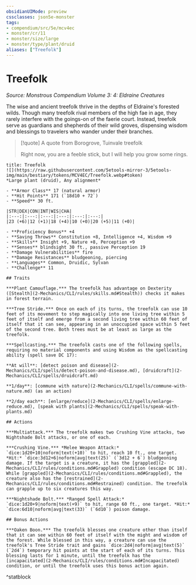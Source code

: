 ```yaml
---
obsidianUIMode: preview
cssclasses: json5e-monster
tags:
- compendium/src/5e/mcv4ec
- monster/cr/11
- monster/size/large
- monster/type/plant/druid
aliases: ["Treefolk"]
---
```

# Treefolk
*Source: Monstrous Compendium Volume 3: 4: Eldraine Creatures*  

The wise and ancient treefolk thrive in the depths of Eldraine's forested wilds. Though many treefolk rival members of the high fae in age, they rarely interfere with the goings-on of the faerie court. Instead, treefolk serve as guardians and shepherds of their wild groves, dispensing wisdom and blessings to travelers who wander under their branches.

> [!quote] A quote from Borogrove, Tuinvale treefolk  
> 
> Right now, you are a feeble stick, but I will help you grow some rings.


```ad-statblock
title: Treefolk
![](https://raw.githubusercontent.com/5etools-mirror-3/5etools-img/main/bestiary/tokens/MCV4EC/Treefolk.webp#token)
*Large plant (druid), Any alignment*

- **Armor Class** 17 (natural armor)
- **Hit Points** 171 (`18d10 + 72`)
- **Speed** 30 ft.

|STR|DEX|CON|INT|WIS|CHA|
|:---:|:---:|:---:|:---:|:---:|:---:|
|23 (+6)|12 (+1)|18 (+4)|10 (+0)|20 (+5)|11 (+0)|

- **Proficiency Bonus** +4
- **Saving Throws** Constitution +8, Intelligence +4, Wisdom +9
- **Skills** Insight +9, Nature +8, Perception +9
- **Senses** blindsight 30 ft., passive Perception 19
- **Damage Vulnerabilities** fire
- **Damage Resistances** bludgeoning, piercing
- **Languages** Common, Druidic, Sylvan
- **Challenge** 11

## Traits

***Plant Camouflage.*** The treefolk has advantage on Dexterity ([Stealth](2-Mechanics/CLI/rules/skills.md#Stealth)) checks it makes in forest terrain.

***Tree Stride.*** Once on each of its turns, the treefolk can use 10 feet of its movement to step magically into one living tree within 5 feet of itself and emerge from a second living tree within 60 feet of itself that it can see, appearing in an unoccupied space within 5 feet of the second tree. Both trees must be at least as large as the treefolk.

***Spellcasting.*** The treefolk casts one of the following spells, requiring no material components and using Wisdom as the spellcasting ability (spell save DC 17):

**At will**: [detect poison and disease](2-Mechanics/CLI/spells/detect-poison-and-disease.md), [druidcraft](2-Mechanics/CLI/spells/druidcraft.md)

**1/day**: [commune with nature](2-Mechanics/CLI/spells/commune-with-nature.md) (as an action)

**2/day each**: [enlarge/reduce](2-Mechanics/CLI/spells/enlarge-reduce.md), [speak with plants](2-Mechanics/CLI/spells/speak-with-plants.md)

## Actions

***Multiattack.*** The treefolk makes two Crushing Vine attacks, two Nightshade Bolt attacks, or one of each.

***Crushing Vine.*** *Melee Weapon Attack:* `dice:1d20+10|noform|text(+10)` to hit, reach 10 ft., one target. *Hit:* `dice:3d12+6|noform|avg|text(25)` (`3d12 + 6`) bludgeoning damage. If the target is a creature, it has the [grappled](2-Mechanics/CLI/rules/conditions.md#Grappled) condition (escape DC 18). While [grappled](2-Mechanics/CLI/rules/conditions.md#Grappled), the creature also has the [restrained](2-Mechanics/CLI/rules/conditions.md#Restrained) condition. The treefolk can grapple up to six creatures this way.

***Nightshade Bolt.*** *Ranged Spell Attack:* `dice:1d20+9|noform|text(+9)` to hit, range 60 ft., one target. *Hit:* `dice:6d10|noform|avg|text(33)` (`6d10`) poison damage.

## Bonus Actions

***Oaken Boon.*** The treefolk blesses one creature other than itself that it can see within 60 feet of itself with the might and wisdom of the forest. While blessed in this way, a creature can use the treefolk's Tree Stride trait and gains `dice:2d4|noform|avg|text(5)` (`2d4`) temporary hit points at the start of each of its turns. This blessing lasts for 1 minute, until the treefolk has the [incapacitated](2-Mechanics/CLI/rules/conditions.md#Incapacitated) condition, or until the treefolk uses this bonus action again.
```
^statblock